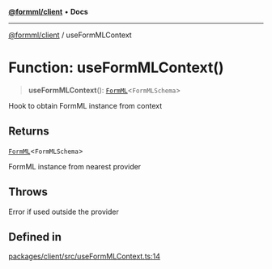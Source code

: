 [**@formml/client**](../README.md) • **Docs**

---

[@formml/client](../globals.md) / useFormMLContext

# Function: useFormMLContext()

> **useFormMLContext**(): [`FormML`](../classes/FormML.md)\<`FormMLSchema`\>

Hook to obtain FormML instance from context

## Returns

[`FormML`](../classes/FormML.md)\<`FormMLSchema`\>

FormML instance from nearest provider

## Throws

Error if used outside the provider

## Defined in

[packages/client/src/useFormMLContext.ts:14](https://github.com/formml/formml/blob/72da07b448131bd3f04929d1b1f639a533f113d9/packages/client/src/useFormMLContext.ts#L14)
